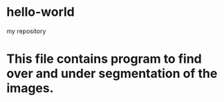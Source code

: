 # hello-world
my repository
# This file contains program to find over and under segmentation of the images.
